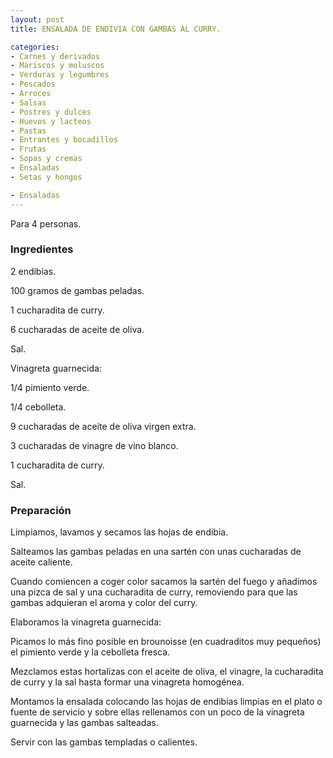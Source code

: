 ```yaml
---
layout: post
title: ENSALADA DE ENDIVIA CON GAMBAS AL CURRY.

categories:
- Carnes y derivados
- Mariscos y moluscos
- Verduras y legumbres
- Pescados
- Arroces
- Salsas
- Postres y dulces
- Huevos y lacteos
- Pastas
- Entrantes y bocadillos
- Frutas
- Sopas y cremas
- Ensaladas
- Setas y hongos

- Ensaladas
---
```

Para 4 personas.

<h3>Ingredientes</h3>

2 endibias.

100 gramos de gambas peladas.

1 cucharadita de curry.

6 cucharadas de aceite de oliva.

Sal.

Vinagreta guarnecida:

1/4 pimiento verde.

1/4 cebolleta.

9 cucharadas de aceite de oliva virgen extra.

3 cucharadas de vinagre de vino blanco.

1 cucharadita de curry.

Sal.

<h3>Preparación</h3>

Limpiamos, lavamos y secamos las hojas de endibia.

Salteamos las gambas peladas en una sartén con unas cucharadas de aceite caliente.

Cuando comiencen a coger color sacamos la sartén del fuego y añadimos una pizca de sal y una cucharadita de curry, removiendo para que las gambas adquieran el aroma y color del curry.

Elaboramos la vinagreta guarnecida:

Picamos lo más fino posible en brounoisse (en cuadraditos muy pequeños) el pimiento verde y la cebolleta fresca.

Mezclamos estas hortalizas con el aceite de oliva, el vinagre, la cucharadita de curry y la sal hasta formar una vinagreta homogénea.

Montamos la ensalada colocando las hojas de endibias limpias en el plato o fuente de servicio y sobre ellas rellenamos con un poco de la vinagreta guarnecida y las gambas salteadas.

Servir con las gambas templadas o calientes.

